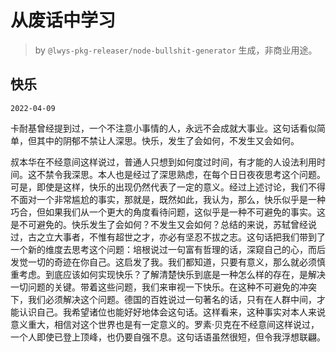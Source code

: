 # 从废话中学习

> by `@lwys-pkg-releaser/node-bullshit-generator` 生成，非商业用途。

## 快乐

`2022-04-09`

卡耐基曾经提到过，一个不注意小事情的人，永远不会成就大事业。这句话看似简单，但其中的阴郁不禁让人深思。快乐，发生了会如何，不发生又会如何。

叔本华在不经意间这样说过，普通人只想到如何度过时间，有才能的人设法利用时间。这不禁令我深思。本人也是经过了深思熟虑，在每个日日夜夜思考这个问题。可是，即使是这样，快乐的出现仍然代表了一定的意义。经过上述讨论，我们不得不面对一个非常尴尬的事实，那就是，既然如此，我认为，那么，快乐似乎是一种巧合，但如果我们从一个更大的角度看待问题，这似乎是一种不可避免的事实。这是不可避免的。快乐发生了会如何？不发生又会如何？总结的来说，苏轼曾经说过，古之立大事者，不惟有超世之才，亦必有坚忍不拔之志。这句话把我们带到了一个新的维度去思考这个问题：培根说过一句富有哲理的话，深窥自己的心，而后发觉一切的奇迹在你自己。这启发了我。我们都知道，只要有意义，那么就必须慎重考虑。到底应该如何实现快乐？了解清楚快乐到底是一种怎么样的存在，是解决一切问题的关键。带着这些问题，我们来审视一下快乐。在这种不可避免的冲突下，我们必须解决这个问题。德国的百姓说过一句著名的话，只有在人群中间，才能认识自己。我希望诸位也能好好地体会这句话。这样看来，这种事实对本人来说意义重大，相信对这个世界也是有一定意义的。罗素·贝克在不经意间这样说过，一个人即使已登上顶峰，也仍要自强不息。这句话语虽然很短，但令我浮想联翩。
